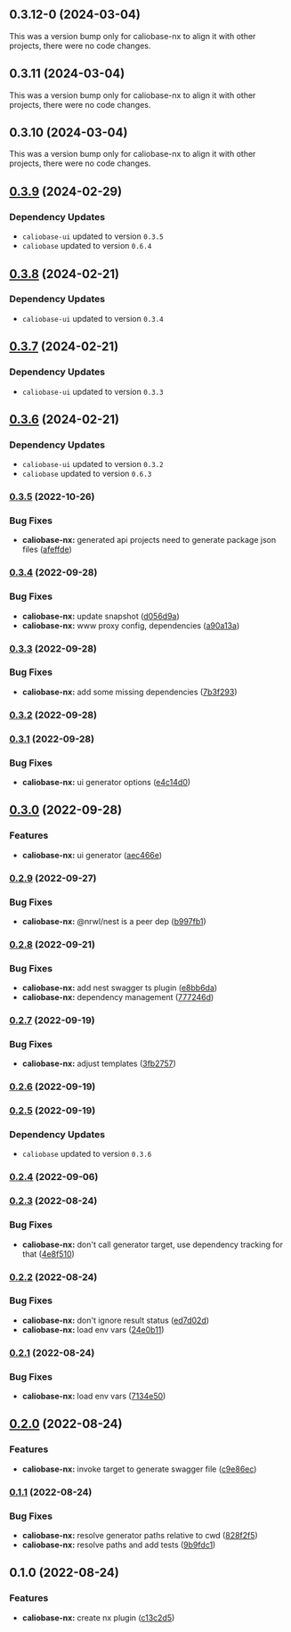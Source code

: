 ## 0.3.12-0 (2024-03-04)

This was a version bump only for caliobase-nx to align it with other projects, there were no code changes.

## 0.3.11 (2024-03-04)

This was a version bump only for caliobase-nx to align it with other projects, there were no code changes.

## 0.3.10 (2024-03-04)

This was a version bump only for caliobase-nx to align it with other projects, there were no code changes.

## [0.3.9](https://github.com/justicointeractive/caliobase/compare/caliobase-nx-0.3.8...caliobase-nx-0.3.9) (2024-02-29)

### Dependency Updates

- `caliobase-ui` updated to version `0.3.5`
- `caliobase` updated to version `0.6.4`

## [0.3.8](https://github.com/justicointeractive/caliobase/compare/caliobase-nx-0.3.7...caliobase-nx-0.3.8) (2024-02-21)

### Dependency Updates

- `caliobase-ui` updated to version `0.3.4`

## [0.3.7](https://github.com/justicointeractive/caliobase/compare/caliobase-nx-0.3.6...caliobase-nx-0.3.7) (2024-02-21)

### Dependency Updates

- `caliobase-ui` updated to version `0.3.3`

## [0.3.6](https://github.com/justicointeractive/caliobase/compare/caliobase-nx-0.3.5...caliobase-nx-0.3.6) (2024-02-21)

### Dependency Updates

- `caliobase-ui` updated to version `0.3.2`
- `caliobase` updated to version `0.6.3`

### [0.3.5](https://github.com/justicointeractive/caliobase/compare/caliobase-nx-0.3.4...caliobase-nx-0.3.5) (2022-10-26)

### Bug Fixes

- **caliobase-nx:** generated api projects need to generate package json files ([afeffde](https://github.com/justicointeractive/caliobase/commit/afeffdeb3604a7aa19ff0eaffc059e90cb6dd3de))

### [0.3.4](https://github.com/justicointeractive/caliobase/compare/caliobase-nx-0.3.3...caliobase-nx-0.3.4) (2022-09-28)

### Bug Fixes

- **caliobase-nx:** update snapshot ([d056d9a](https://github.com/justicointeractive/caliobase/commit/d056d9a5245957ff37c9e9900c9e21515977281f))
- **caliobase-nx:** www proxy config, dependencies ([a90a13a](https://github.com/justicointeractive/caliobase/commit/a90a13aed07c70a2015374d33dc2b8e45909a713))

### [0.3.3](https://github.com/justicointeractive/caliobase/compare/caliobase-nx-0.3.2...caliobase-nx-0.3.3) (2022-09-28)

### Bug Fixes

- **caliobase-nx:** add some missing dependencies ([7b3f293](https://github.com/justicointeractive/caliobase/commit/7b3f293143194e2d0077cdccfbe9dcb70eecfee6))

### [0.3.2](https://github.com/justicointeractive/caliobase/compare/caliobase-nx-0.3.1...caliobase-nx-0.3.2) (2022-09-28)

### [0.3.1](https://github.com/justicointeractive/caliobase/compare/caliobase-nx-0.3.0...caliobase-nx-0.3.1) (2022-09-28)

### Bug Fixes

- **caliobase-nx:** ui generator options ([e4c14d0](https://github.com/justicointeractive/caliobase/commit/e4c14d042499145cd823c76c7c57c86a75a5d4e3))

## [0.3.0](https://github.com/justicointeractive/caliobase/compare/caliobase-nx-0.2.9...caliobase-nx-0.3.0) (2022-09-28)

### Features

- **caliobase-nx:** ui generator ([aec466e](https://github.com/justicointeractive/caliobase/commit/aec466e9876785ba330d455398ce8f12dc3f3041))

### [0.2.9](https://github.com/justicointeractive/caliobase/compare/caliobase-nx-0.2.8...caliobase-nx-0.2.9) (2022-09-27)

### Bug Fixes

- **caliobase-nx:** @nrwl/nest is a peer dep ([b997fb1](https://github.com/justicointeractive/caliobase/commit/b997fb15cc5480bdfaf456dd3f859fe3149631a7))

### [0.2.8](https://github.com/justicointeractive/caliobase/compare/caliobase-nx-0.2.7...caliobase-nx-0.2.8) (2022-09-21)

### Bug Fixes

- **caliobase-nx:** add nest swagger ts plugin ([e8bb6da](https://github.com/justicointeractive/caliobase/commit/e8bb6da137c51a559b16c5770b8636e35809255a))
- **caliobase-nx:** dependency management ([777246d](https://github.com/justicointeractive/caliobase/commit/777246d5cffa89886a87684b49ce997ba8f7b7eb))

### [0.2.7](https://github.com/justicointeractive/caliobase/compare/caliobase-nx-0.2.6...caliobase-nx-0.2.7) (2022-09-19)

### Bug Fixes

- **caliobase-nx:** adjust templates ([3fb2757](https://github.com/justicointeractive/caliobase/commit/3fb27570d9b122f958ec3458d64a9d5561f9512e))

### [0.2.6](https://github.com/justicointeractive/caliobase/compare/caliobase-nx-0.2.5...caliobase-nx-0.2.6) (2022-09-19)

### [0.2.5](https://github.com/justicointeractive/caliobase/compare/caliobase-nx-0.2.4...caliobase-nx-0.2.5) (2022-09-19)

### Dependency Updates

- `caliobase` updated to version `0.3.6`

### [0.2.4](https://github.com/justicointeractive/caliobase/compare/caliobase-nx-0.2.3...caliobase-nx-0.2.4) (2022-09-06)

### [0.2.3](https://github.com/justicointeractive/caliobase/compare/caliobase-nx-0.2.2...caliobase-nx-0.2.3) (2022-08-24)

### Bug Fixes

- **caliobase-nx:** don't call generator target, use dependency tracking for that ([4e8f510](https://github.com/justicointeractive/caliobase/commit/4e8f510fa0500dd7e0176856b7bee13b851605bc))

### [0.2.2](https://github.com/justicointeractive/caliobase/compare/caliobase-nx-0.2.1...caliobase-nx-0.2.2) (2022-08-24)

### Bug Fixes

- **caliobase-nx:** don't ignore result status ([ed7d02d](https://github.com/justicointeractive/caliobase/commit/ed7d02d13eb3340686050222a04a31f988edbe23))
- **caliobase-nx:** load env vars ([24e0b11](https://github.com/justicointeractive/caliobase/commit/24e0b11448852cd0d7f6110d585cac271a568c1d))

### [0.2.1](https://github.com/justicointeractive/caliobase/compare/caliobase-nx-0.2.0...caliobase-nx-0.2.1) (2022-08-24)

### Bug Fixes

- **caliobase-nx:** load env vars ([7134e50](https://github.com/justicointeractive/caliobase/commit/7134e50148d48c02da2c240c14ba6e87f51d03d2))

## [0.2.0](https://github.com/justicointeractive/caliobase/compare/caliobase-nx-0.1.1...caliobase-nx-0.2.0) (2022-08-24)

### Features

- **caliobase-nx:** invoke target to generate swagger file ([c9e86ec](https://github.com/justicointeractive/caliobase/commit/c9e86ec2e8aa33db67bede415c756b97961fa2c9))

### [0.1.1](https://github.com/justicointeractive/caliobase/compare/caliobase-nx-0.1.0...caliobase-nx-0.1.1) (2022-08-24)

### Bug Fixes

- **caliobase-nx:** resolve generator paths relative to cwd ([828f2f5](https://github.com/justicointeractive/caliobase/commit/828f2f55fff671491287746f0684199a61190d1d))
- **caliobase-nx:** resolve paths and add tests ([9b9fdc1](https://github.com/justicointeractive/caliobase/commit/9b9fdc15fda73703b08fce401ffd34e091936273))

## 0.1.0 (2022-08-24)

### Features

- **caliobase-nx:** create nx plugin ([c13c2d5](https://github.com/justicointeractive/caliobase/commit/c13c2d5a1da97234dd81fbf74643f62da8d8fc48))
